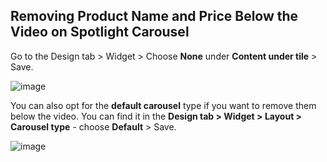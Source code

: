 ## Removing Product Name and Price Below the Video on Spotlight Carousel

Go to the Design tab > Widget > Choose **None** under **Content under tile** > Save.

![image](https://github.com/user-attachments/assets/0aca7590-08b1-4f91-8b1f-675f5d918443)

You can also opt for the **default carousel** type if you want to remove them below the video. You can find it in the **Design tab > Widget > Layout > Carousel type** - choose **Default** > Save.

![image](https://github.com/user-attachments/assets/d7e139cf-616e-4c4e-a50b-f158866f18aa)
